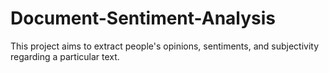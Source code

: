# Document-Sentiment-Analysis
This project aims to extract people's opinions, sentiments, and subjectivity regarding a particular text.


